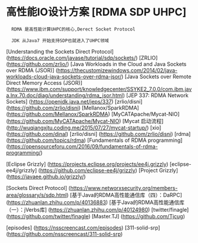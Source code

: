# 高性能IO设计方案 [RDMA SDP UHPC]
```
  RDMA 是高性能计算UHPC的核心,Derect Socket Protocol

  JDK 从Java7 开始支持SDP也就进入了UHPC领域

```
[Understanding the Sockets Direct Protocol] (https://docs.oracle.com/javase/tutorial/sdp/sockets/)
[ZRLIO] (https://github.com/zrlio/)
[Java Workloads in the Cloud and Java Sockets over RDMA (JSOR)] (https://thecustomizewindows.com/2014/02/java-workloads-cloud-java-sockets-over-rdma-jsor/)
[Java Sockets over Remote Direct Memory Access (JSOR)] (https://www.ibm.com/support/knowledgecenter/SSYKE2_7.0.0/com.ibm.java.lnx.70.doc/diag/understanding/rdma_jsor.html)
[JEP 337: RDMA Network Sockets] (https://openjdk.java.net/jeps/337)
[zrlio/disni] (https://github.com/zrlio/disni)
[Mellanox/SparkRDMA] (https://github.com/Mellanox/SparkRDMA)
[MyCATApache/Mycat-NIO] (https://github.com/MyCATApache/Mycat-NIO)
[Mycat 启动流程] (http://wuqiangxjtu.coding.me/2015/07/27/mycat-startup/)
[xio] (https://github.com/dinal)
[zrlio/disni] (https://github.com/zrlio/disni)
[rdma] (https://github.com/topics/rdma)
[Fundamentals of RDMA programming] (https://opensourceforu.com/2016/09/fundamentals-of-rdma-programming/)

[Eclipse Grizzly] (https://projects.eclipse.org/projects/ee4j.grizzly)
[eclipse-ee4j/grizzly] (https://github.com/eclipse-ee4j/grizzly)
[Project Grizzly] (https://javaee.github.io/grizzly/)

[Sockets Direct Protocol] (https://www.networxsecurity.org/members-area/glossary/s/sdp.html)
[基于Java的RDMA高性能通信库（四）：DaRPC] (https://zhuanlan.zhihu.com/p/40136883)
[基于Java的RDMA高性能通信库（一）：jVerbs库] (https://zhuanlan.zhihu.com/p/40124980)
[twitter/finagle] (https://github.com/twitter/finagle)
[Master.TJ] (https://github.com/Tjcug)

[episodes] (https://nsscreencast.com/episodes)
[311-solid-srp] (https://github.com/nsscreencast/311-solid-srp)






